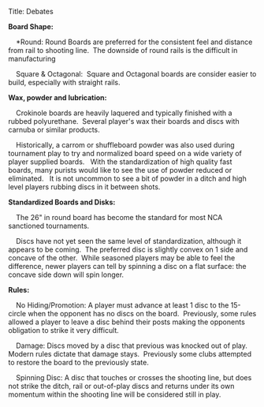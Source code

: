 Title: Debates

**Board Shape:**

    *Round: Round Boards are preferred for the consistent feel and distance
from rail to shooting line.  The downside of round rails is the difficult in
manufacturing

    Square & Octagonal:  Square and Octagonal boards are consider easier to
build, especially with straight rails.

**Wax, powder and lubrication:**

    Crokinole boards are heavily laquered and typically finished with a rubbed
polyurethane.  Several player's wax their boards and discs with carnuba or
similar products.

    Historically, a carrom or shuffleboard powder was also used during
tournament play to try and normalized board speed on a wide variety of player
supplied boards.   With the standardization of high quality fast boards, many
purists would like to see the use of powder reduced or eliminated.   It is not
uncommon to see a bit of powder in a ditch and high level players rubbing
discs in it between shots.


**Standardized Boards and Disks:**

    The 26" in round board has become the standard for most NCA sanctioned
tournaments.

    Discs have not yet seen the same level of standardization, although it
appears to be coming.  The preferred disc is slightly convex on 1 side and
concave of the other.  While seasoned players may be able to feel the
difference, newer players can tell by spinning a disc on a flat surface: the
concave side down will spin longer.


**Rules:**

    No Hiding/Promotion: A player must advance at least 1 disc to the
15-circle when the opponent has no discs on the board.  Previously, some rules
allowed a player to leave a disc behind their posts making the opponents
obligation to strike it very difficult.

    Damage: Discs moved by a disc that previous was knocked out of play.
Modern rules dictate that damage stays.  Previously some clubs attempted to
restore the board to the previously state.

    Spinning Disc: A disc that touches or crosses the shooting line, but does
not strike the ditch, rail or out-of-play discs and returns under its own
momentum within the shooting line will be considered still in play.

